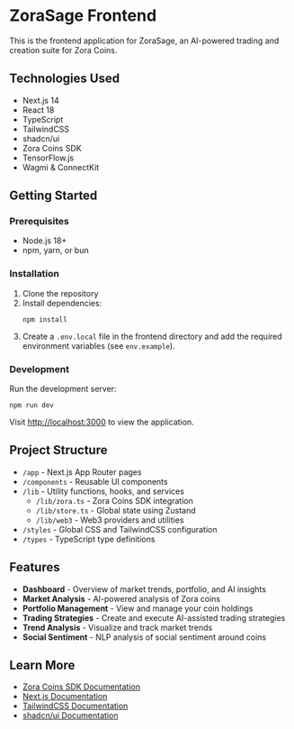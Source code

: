# ZoraSage Frontend

This is the frontend application for ZoraSage, an AI-powered trading and creation suite for Zora Coins.

## Technologies Used

- Next.js 14
- React 18
- TypeScript
- TailwindCSS
- shadcn/ui
- Zora Coins SDK
- TensorFlow.js
- Wagmi & ConnectKit

## Getting Started

### Prerequisites

- Node.js 18+
- npm, yarn, or bun

### Installation

1. Clone the repository
2. Install dependencies:
   ```
   npm install
   ```
3. Create a `.env.local` file in the frontend directory and add the required environment variables (see `env.example`).

### Development

Run the development server:

```
npm run dev
```

Visit [http://localhost:3000](http://localhost:3000) to view the application.

## Project Structure

- `/app` - Next.js App Router pages
- `/components` - Reusable UI components
- `/lib` - Utility functions, hooks, and services
  - `/lib/zora.ts` - Zora Coins SDK integration
  - `/lib/store.ts` - Global state using Zustand
  - `/lib/web3` - Web3 providers and utilities
- `/styles` - Global CSS and TailwindCSS configuration
- `/types` - TypeScript type definitions

## Features

- **Dashboard** - Overview of market trends, portfolio, and AI insights
- **Market Analysis** - AI-powered analysis of Zora coins
- **Portfolio Management** - View and manage your coin holdings
- **Trading Strategies** - Create and execute AI-assisted trading strategies
- **Trend Analysis** - Visualize and track market trends
- **Social Sentiment** - NLP analysis of social sentiment around coins

## Learn More

- [Zora Coins SDK Documentation](https://docs.zora.co/coins/sdk)
- [Next.js Documentation](https://nextjs.org/docs)
- [TailwindCSS Documentation](https://tailwindcss.com/docs)
- [shadcn/ui Documentation](https://ui.shadcn.com)
